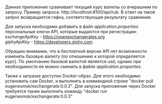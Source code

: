 Данное приложение сравнивает текущий курс валюты со вчерашним по запросу. Пример запроса: *http://localhost:8100/api/rub*. В ответ на такой запрос возвращается гифка, соответствующая результату сравнения. 



Для запуска необходимо добавить в файл *application.properties* персональные ключи API, которые выдаются при регистрации:
*exchangeApiKey* - https://openexchangerates.org <br/>
*giphyApiKey* - https://developers.giphy.com

Обращаю внимание, что в бесплатной версии API нет возможности изменять базовую валюту (по отношению к которой определяется курс). По умолчанию базовой валютой является usd, однако при необходимости ее можно сменить в файле *application.properties*.

Также к загразке доступен Docker-образ. Для этого необходимо установить сам Docker, и выполнить в коммандной строке "docker pull eugenesmsk/exchangerate:0.0.3". Для запуска приложения через Docker требуется также выполнить команду "docker run eugenesmsk/exchangerate:0.0.3"

